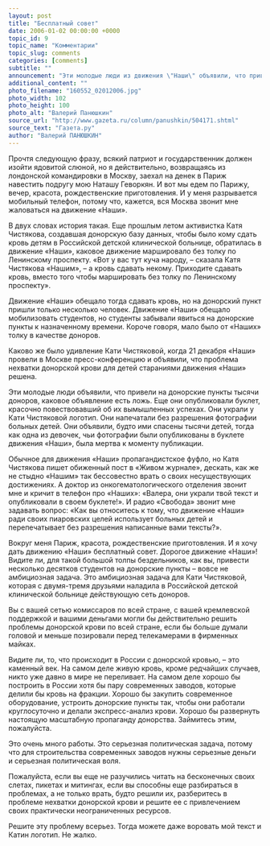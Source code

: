 ```yaml
---
layout: post
title: "Бесплатный совет"
date: 2006-01-02 00:00:00 +0000
topic_id: 9
topic_name: "Комментарии"
topic_slug: comments
categories: [comments]
subtitle: ""
announcement: "Эти молодые люди из движения \"Наши\" объявили, что привели на донорские пункты тысячи доноров, каковое объявление есть ложь. Еще они опубликовали буклет, красочно повествовавший об их вымышленных успехах. Они украли у Кати Чистяковой логотип. Они напечатали без разрешения фотографии больных детей. Они объявили, будто ими спасены тысячи детей, тогда как одна из девочек, чьи фотографии были опубликованы в буклете движения «Наши», была мертва к моменту публикации."
additional_content: ""
photo_filename: "160552_02012006.jpg"
photo_width: 102
photo_height: 100
photo_alt: "Валерий Панюшкин"
source_url: "http://www.gazeta.ru/column/panushkin/504171.shtml"
source_text: "Газета.ру"
author: "Валерий ПАНЮШКИН"
---
```

Прочтя следующую фразу, всякий патриот и государственник должен изойти ядовитой слюной, но я действительно, возвращаясь из лондонской командировки в Москву, заехал на денек в Париж навестить подругу мою Наташу Геворкян. И вот мы едем по Парижу, вечер, красота, рождественские приготовления. И у меня разрывается мобильный телефон, потому что, кажется, вся Москва звонит мне жаловаться на движение «Наши».

В двух словах история такая. Еще прошлым летом активистка Катя Чистякова, создавшая донорскую базу данных, чтобы было кому сдать кровь детям в Российской детской клинической больнице, обратилась в движение «Наши», каковое движение маршировало без толку по Ленинскому проспекту. «Вот у вас тут куча народу, – сказала Катя Чистякова «Нашим», – а кровь сдавать некому. Приходите сдавать кровь, вместо того чтобы маршировать без толку по Ленинскому проспекту».

Движение «Наши» обещало тогда сдавать кровь, но на донорский пункт пришли только несколько человек. Движение «Наши» обещало мобилизовать студентов, но студенты забывали явиться на донорские пункты к назначенному времени. Короче говоря, мало было от «Наших» толку в качестве доноров.

Каково же было удивление Кати Чистяковой, когда 21 декабря «Наши» провели в Москве пресс-конференцию и объявили, что проблема нехватки донорской крови для детей стараниями движения «Наши» решена.

Эти молодые люди объявили, что привели на донорские пункты тысячи доноров, каковое объявление есть ложь. Еще они опубликовали буклет, красочно повествовавший об их вымышленных успехах. Они украли у Кати Чистяковой логотип. Они напечатали без разрешения фотографии больных детей. Они объявили, будто ими спасены тысячи детей, тогда как одна из девочек, чьи фотографии были опубликованы в буклете движения «Наши», была мертва к моменту публикации.

Обычное для движения «Наши» пропагандистское фуфло, но Катя Чистякова пишет обиженный пост в «Живом журнале», дескать, как же не стыдно «Нашим» так бессовестно врать о своих несуществующих достижениях. А доктор из онкогематологического отделения звонит мне и кричит в телефон про «Наших»: «Валера, они украли твой текст и опубликовали в своем буклете!». И радио «Свобода» звонит мне задавать вопрос: «Как вы относитесь к тому, что движение «Наши» ради своих пиаровских целей использует больных детей и перепечатывает без разрешения написанные вами тексты?».

Вокруг меня Париж, красота, рождественские приготовления. И я хочу дать движению «Наши» бесплатный совет. Дорогое движение «Наши»! Видите ли, для такой большой толпы бездельников, как вы, привести несколько десятков студентов на донорские пункты – вовсе не амбициозная задача. Это амбициозная задача для Кати Чистяковой, которая с двумя-тремя друзьями наладила в Российской детской клинической больнице действующую сеть доноров.

Вы с вашей сетью комиссаров по всей стране, с вашей кремлевской поддержкой и вашими деньгами могли бы действительно решить проблемы донорской крови по всей стране, если бы больше думали головой и меньше позировали перед телекамерами в фирменных майках.

Видите ли, то, что происходит в России с донорской кровью, – это каменный век. На самом деле живую кровь, кроме редчайших случаев, никто уже давно в мире не переливает. На самом деле хорошо бы построить в России хотя бы пару современных заводов, которые делили бы кровь на фракции. Хорошо бы закупить современное оборудование, устроить донорские пункты так, чтобы они работали круглосуточно и делали экспресс-анализ крови. Хорошо бы развернуть настоящую масштабную пропаганду донорства. Займитесь этим, пожалуйста.

Это очень много работы. Это серьезная политическая задача, потому что для строительства современных заводов нужны серьезные деньги и серьезная политическая воля.

Пожалуйста, если вы еще не разучились читать на бесконечных своих слетах, пикетах и митингах, если вы способны еще разбираться в проблемах, а не только врать, будто решили их, разберитесь в проблеме нехватки донорской крови и решите ее с привлечением своих практически неограниченных ресурсов.

Решите эту проблему всерьез. Тогда можете даже воровать мой текст и Катин логотип. Не жалко.

